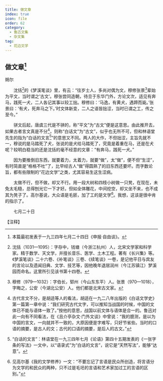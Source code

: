 ```yaml
---
title: 做文章
index: true
icon: file
order: 62
category:
  - 鲁迅文集
  - 杂文集
tag:  
  - 花边文学
---
```


## 做文章[^①]

朔尔

　　沈括[^②]的《梦溪笔谈》里，有云：“往岁士人，多尚对偶为文，穆修张景[^③]辈始为平文，当时谓之‘古文’。穆张尝同造朝，待旦于东华门外，方论文次，适见有奔马，践死一犬，二人各记其事以较工拙。穆修曰：‘马逸，有黄犬，遇蹄而毙。’张景曰：‘有犬，死奔马之下。’时文体新变，二人之语皆拙涩，当时已谓之工，传之至今。”

　　骈文后起，唐虞三代是不骈的，称“平文”为“古文”便是这意思。由此推开去，如果古者言文真是不分[^④]，则称“白话文”为“古文”，似乎也无所不可，但和林语堂先生的指为“白话的文言[^⑤]”的意思又不同。两人的大作，不但拙涩，主旨先就不一，穆说的是马踏死了犬，张说的是犬给马踏死了，究竟是着重在马，还是在犬呢？较明白稳当的还是沈括的毫不经意的文章：“有奔马，践死一犬。”

　　因为要推倒旧东西，就要着力，太着力，就要“做”，太“做”，便不但“生涩”，有时简直是“格格不吐”了，比早经古人“做”得圆熟了的旧东西还要坏。而字数论旨，都有些限制的“花边文学”之类，尤其容易生这生涩病。

　　太做不行，但不做，却又不行。用一段大树和四枝小树做一只凳，在现在，未免太毛糙，总得刨光它一下才好。但如全体雕花，中间挖空，却又坐不来，也不成其为凳子了。高尔基说，大众语是毛胚，加了工的是文学[^⑥]。我想，这该是很中肯的指示了。

　　七月二十日

【注释】

[^①]:本篇最初发表于一九三四年七月二十四日《申报·自由谈》。

[^②]:沈括（1031—1095）：字存中，钱塘（今浙江杭州）人，北宋文学家和科学家。精于数学、天文学，并擅长音乐、医学、土木工程。著有《长兴集》等。《梦溪笔谈》二十六卷、《补笔谈》三卷、《续笔谈》一卷，是记他平日与宾友的言论以及遗闻旧典、文学、技艺等，因他晚年退居润州（今江苏镇江）梦溪园而命名。这里所引见该书第十四卷。

[^③]:穆修（979—1032）：字伯长，郓州（今山东东平）人。张景（970—1018），字晦之，公安（今湖北公安）人。他们都是北宋古文家。

[^④]:古代言文不分，是胡适等人的看法，胡适在一九二八年出版的《白话文学史》第一篇第一章中说：“我们研究古代文字，可以推知当战国的时候，中国的文体已不能与语体一致了。”按他的意思，战国以前文体与语体是合一的。鲁迅对此一向有不同看法，在《且介亭杂文·门外文谈》中曾说：“我的臆测，是以为中国的言文，一向就并不一致的，大原因便是字难写，只好节省些。当时的口语的摘要，是古人的文；古代的口语的摘要，是后人的古文。”

[^⑤]:“白话的文言”：林语堂在一九三四年七月《论语》第四十五期发表的《一张字条的写法》一文中，以“语录式”为“白话的文言”，说它是“天然写法”，能够“达意”。

[^⑥]:见高尔基《我的文学修养》一文：“不要忘记了言语是民众所创造，将言语分为文学的和民众的两种，只不过是毛坯的言语和艺术家加过工的言语的区别。”
